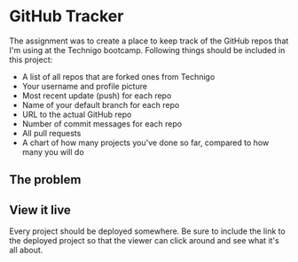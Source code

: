 # GitHub Tracker

The assignment was to create a place to keep track of the GitHub repos that I'm using at the Technigo bootcamp. Following things should be included in this project:
- A list of all repos that are forked ones from Technigo
- Your username and profile picture
- Most recent update (push) for each repo
- Name of your default branch for each repo
- URL to the actual GitHub repo
- Number of commit messages for each repo
- All pull requests
- A chart of how many projects you've done so far, compared to how many you will do

## The problem


## View it live

Every project should be deployed somewhere. Be sure to include the link to the deployed project so that the viewer can click around and see what it's all about.
